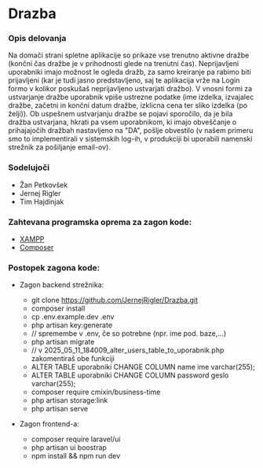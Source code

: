 # Drazba

### Opis delovanja
Na domači strani spletne aplikacije so prikaze vse trenutno aktivne dražbe (končni čas dražbe je v prihodnosti glede na trenutni čas). Neprijavljeni uporabniki imajo možnost le ogleda dražb, za samo kreiranje pa rabimo biti prijavljeni (kar je tudi jasno predstavljeno, saj te aplikacija vrže na Login formo v kolikor poskušaš neprijavljeno ustvarjati dražbo). V vnosni formi za ustvarjanje dražbe uporabnik vpiše ustrezne podatke (ime izdelka, izvajalec dražbe, začetni in končni datum dražbe, izklicna cena ter sliko izdelka (po želji)). Ob uspešnem ustvarjanju dražbe se pojavi sporočilo, da je bila dražba ustvarjana, hkrati pa vsem uporabnikom, ki imajo obveščanje o prihajajočih dražbah nastavljeno na "DA", pošlje obvestilo (v našem primeru smo to implementirali v sistemskih log-ih, v produkciji bi uporabili namenski strežnik za pošiljanje email-ov).

### Sodelujoči
- Žan Petkovšek
- Jernej Rigler
- Tim Hajdinjak

### Zahtevana programska oprema za zagon kode:
- [XAMPP](https://www.apachefriends.org/download.html)
- [Composer](https://getcomposer.org/)

### Postopek zagona kode:
- Zagon backend strežnika:
    - git clone https://github.com/JernejRigler/Drazba.git
    - composer install
    - cp .env.example.dev .env
    - php artisan key:generate
    - // spremembe v .env, če so potrebne (npr. ime pod. baze,...)
    - php artisan migrate
    - // v 2025_05_11_184009_alter_users_table_to_uporabnik.php zakomentiraš obe funkciji
    - ALTER TABLE uporabniki CHANGE COLUMN name ime varchar(255);
    - ALTER TABLE uporabniki CHANGE COLUMN password geslo varchar(255);
    - composer require cmixin/business-time
    - php artisan storage:link
    - php artisan serve

- Zagon frontend-a:
    - composer require laravel/ui
    - php artisan ui boostrap
    - npm install && npm run dev
